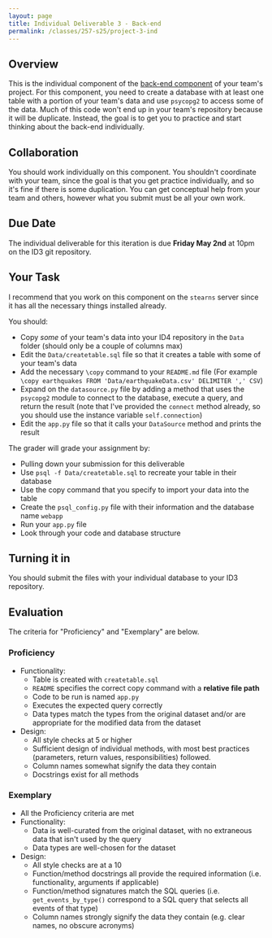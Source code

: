 ```yaml
---
layout: page
title: Individual Deliverable 3 - Back-end
permalink: /classes/257-s25/project-3-ind
---
```


## Overview

This is the individual component of the [back-end component](project-3-backend) of your team's project.
For this component, you need to create a database with at least one table with a portion of your team's data and use `psycopg2` to access some of the data.
Much of this code won't end up in your team's repository because it will be duplicate. 
Instead, the goal is to get you to practice and start thinking about the back-end individually.

## Collaboration

You should work individually on this component.
You shouldn't coordinate with your team, since the goal is that you get practice individually, and so it's fine if there is some duplication.
You can get conceptual help from your team and others, however what you submit must be all your own work.

## Due Date

The individual deliverable for this iteration is due **Friday May 2nd** at 10pm on the ID3 git repository.

## Your Task

I recommend that you work on this component on the `stearns` server since it has all the necessary things installed already.

You should:
* Copy *some* of your team's data into your ID4 repository in the `Data` folder (should only be a couple of columns max)
* Edit the `Data/createtable.sql` file so that it creates a table with some of your team's data 
* Add the necessary `\copy` command to your `README.md` file
    (For example `\copy earthquakes FROM 'Data/earthquakeData.csv' DELIMITER ',' CSV`)
* Expand on the `datasource.py` file by adding a method that uses the `psycopg2` module to connect to the database, execute a query, and return the result (note that I've provided the `connect` method already, so you should use the instance variable `self.connection`)
* Edit the `app.py` file so that it calls your `DataSource` method and prints the result

The grader will grade your assignment by:
* Pulling down your submission for this deliverable
* Use `psql -f Data/createtable.sql` to recreate your table in their database
* Use the copy command that you specify to import your data into the table
* Create the `psql_config.py` file with their information and the database name `webapp`
* Run your `app.py` file
* Look through your code and database structure


## Turning it in

You should submit the files with your individual database to your ID3 repository.


## Evaluation

The criteria for "Proficiency" and "Exemplary" are below.


### Proficiency
* Functionality:
  * Table is created with `createtable.sql`
  * `README` specifies the correct copy command with a **relative file path**
  * Code to be run is named `app.py`
  * Executes the expected query correctly
  * Data types match the types from the original dataset and/or are appropriate for the modified data from the dataset
* Design:
  * All style checks at 5 or higher
  * Sufficient design of individual methods, with most best practices (parameters, return values, responsibilities) followed.
  * Column names somewhat signify the data they contain
  * Docstrings exist for all methods
  

### Exemplary
* All the Proficiency criteria are met
* Functionality:
  * Data is well-curated from the original dataset, with no extraneous data that isn't used by the query
  * Data types are well-chosen for the dataset
* Design:
  * All style checks are at a 10
  * Function/method docstrings all provide the required information (i.e. functionality, arguments if applicable)
  * Function/method signatures match the SQL queries (i.e. `get_events_by_type()` correspond to a SQL query that selects all events of that type)
  * Column names strongly signify the data they contain (e.g. clear names, no obscure acronyms)

